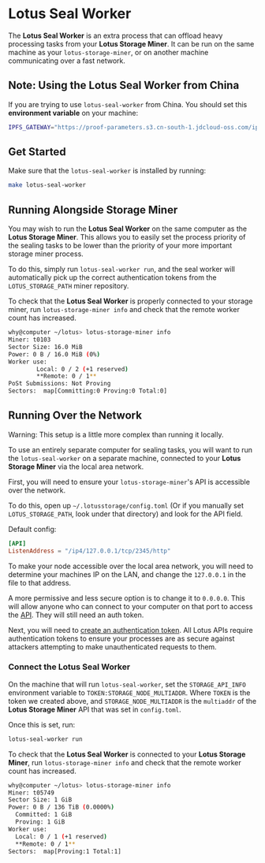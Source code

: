 # Lotus Seal Worker

The **Lotus Seal Worker** is an extra process that can offload heavy processing tasks from your **Lotus Storage Miner**. It can be run on the same machine as your `lotus-storage-miner`, or on another machine communicating over a fast network.

## Note: Using the Lotus Seal Worker from China

If you are trying to use `lotus-seal-worker` from China. You should set this **environment variable** on your machine:

```sh
IPFS_GATEWAY="https://proof-parameters.s3.cn-south-1.jdcloud-oss.com/ipfs/"
```

## Get Started

Make sure that the `lotus-seal-worker` is installed by running:

```sh
make lotus-seal-worker
```

## Running Alongside Storage Miner

You may wish to run the **Lotus Seal Worker** on the same computer as the **Lotus Storage Miner**. This allows you to easily set the process priority of the sealing tasks to be lower than the priority of your more important storage miner process.

To do this, simply run `lotus-seal-worker run`, and the seal worker will automatically pick up the correct authentication tokens from the `LOTUS_STORAGE_PATH` miner repository.

To check that the **Lotus Seal Worker** is properly connected to your storage miner, run `lotus-storage-miner info` and check that the remote worker count has increased.

```sh
why@computer ~/lotus> lotus-storage-miner info
Miner: t0103
Sector Size: 16.0 MiB
Power: 0 B / 16.0 MiB (0%)
Worker use:
        Local: 0 / 2 (+1 reserved)
        **Remote: 0 / 1**
PoSt Submissions: Not Proving
Sectors:  map[Committing:0 Proving:0 Total:0]
```

## Running Over the Network

Warning: This setup is a little more complex than running it locally.

To use an entirely separate computer for sealing tasks, you will want to run the `lotus-seal-worker` on a separate machine, connected to your **Lotus Storage Miner** via the local area network.

First, you will need to ensure your `lotus-storage-miner`'s API is accessible over the network.

To do this, open up `~/.lotusstorage/config.toml` (Or if you manually set `LOTUS_STORAGE_PATH`, look under that directory) and look for the API field.

Default config:

```toml
[API]
ListenAddress = "/ip4/127.0.0.1/tcp/2345/http"
```

To make your node accessible over the local area network, you will need to determine your machines IP on the LAN, and change the `127.0.0.1` in the file to that address.

A more permissive and less secure option is to change it to `0.0.0.0`. This will allow anyone who can connect to your computer on that port to access the [API](https://docs.lotu.sh/en+api). They will still need an auth token.

Next, you will need to [create an authentication token](https://docs.lotu.sh/en+api-scripting-support#generate-a-jwt-46). All Lotus APIs require authentication tokens to ensure your processes are as secure against attackers attempting to make unauthenticated requests to them.

### Connect the Lotus Seal Worker

On the machine that will run `lotus-seal-worker`, set the `STORAGE_API_INFO` environment variable to `TOKEN:STORAGE_NODE_MULTIADDR`. Where `TOKEN` is the token we created above, and `STORAGE_NODE_MULTIADDR` is the `multiaddr` of the **Lotus Storage Miner** API that was set in `config.toml`.

Once this is set, run:

```sh
lotus-seal-worker run
```

To check that the **Lotus Seal Worker** is connected to your **Lotus Storage Miner**, run `lotus-storage-miner info` and check that the remote worker count has increased.

```sh
why@computer ~/lotus> lotus-storage-miner info
Miner: t05749
Sector Size: 1 GiB
Power: 0 B / 136 TiB (0.0000%)
  Committed: 1 GiB
  Proving: 1 GiB
Worker use:
  Local: 0 / 1 (+1 reserved)
  **Remote: 0 / 1**
Sectors:  map[Proving:1 Total:1]
```
